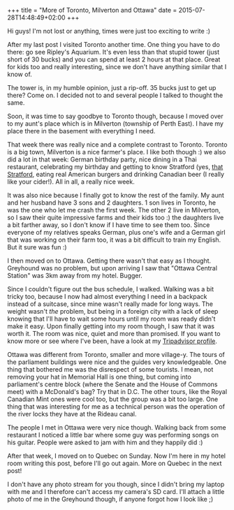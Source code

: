 +++
title = "More of Toronto, Milverton and Ottawa"
date = 2015-07-28T14:48:49+02:00
+++

Hi guys! I'm not lost or anything, times were just too exciting to write :) 

After my last post I visited Toronto another time. One thing you have to do there: go see Ripley's Aquarium. It's even less than that stupid tower (just short of 30 bucks) and you can spend at least 2 hours at that place. Great for kids too and really interesting, since we don't have anything similar that I know of. 

The tower is, in my humble opinion, just a rip-off. 35 bucks just to get up there? Come on. I decided not to and several people I talked to thought the same. 

Soon, it was time to say goodbye to Toronto though, because I moved over to my aunt's place which is in Milverton (township of Perth East). I have my place there in the basement with everything I need. 

That week there was really nice and a complete contrast to Toronto. Toronto is a big town, Milverton is a nice farmer's place. I like both though :) we also did a lot in that week: German birthday party, nice dining in a Thai restaurant, celebrating my birthday and getting to know Stratford (yes, [that Stratford](https://www.visitstratford.ca/justin-biebers-stratford), eating real American burgers and drinking Canadian beer (I really like your cider!). All in all, a really nice week. 

It was also nice because I finally got to know the rest of the family. My aunt and her husband have 3 sons and 2 daughters. 1 son lives in Toronto, he was the one who let me crash the first week. The other 2 live in Milverton, so I saw their quite impressive farms and their kids too :) the daughters live a bit farther away, so I don't know if I have time to see them too. Since everyone of my relatives speaks German, plus one's wife and a German girl that was working on their farm too, it was a bit difficult to train my English. But it sure was fun :) 

I then moved on to Ottawa. Getting there wasn't that easy as I thought. Greyhound was no problem, but upon arriving I saw that "Ottawa Central Station" was 3km away from my hotel. Bugger. 

Since I couldn't figure out the bus schedule, I walked. Walking was a bit tricky too, because I now had almost everything I need in a backpack instead of a suitcase, since mine wasn't really made for long ways. The weight wasn't *the* problem, but being in a foreign city with a lack of sleep knowing that I'll have to wait some hours until my room was ready didn't make it easy. Upon finally getting into my room though, I saw that it was worth it. The room was nice, quiet and more than promised. If you want to know more or see where I've been, have a look at my [Tripadvisor profile](http://www.tripadvisor.de/members/287lukasr). 

Ottawa was different from Toronto, smaller and more village-y. The tours of the parliament buildings were nice and the guides very knowledgeable. One thing that bothered me was the disrespect of some tourists. I mean, not removing your hat in Memorial Hall is one thing, but coming into parliament's centre block (where the Senate and the House of Commons meet) with a McDonald's bag? Try that in D.C. 
The other tours, like the Royal Canadian Mint ones were cool too, but the group was a bit too large. One thing that was interesting for me as a technical person was the operation of the river locks they have at the Rideau canal. 

The people I met in Ottawa were very nice though. Walking back from some restaurant I noticed a little bar where some guy was performing songs on his guitar. People were asked to jam with him and they happily did :) 

After that week, I moved on to Quebec on Sunday. Now I'm here in my hotel room writing this post, before I'll go out again. More on Quebec in the next post! 

I don't have any photo stream for you though, since I didn't bring my laptop with me and I therefore can't access my camera's SD card. I'll attach a little photo of me in the Greyhound though, if anyone forgot how I look like ;)